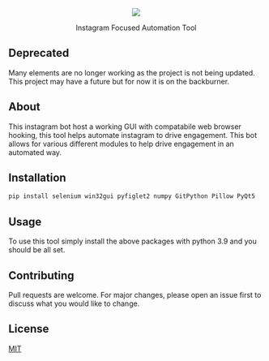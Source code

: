 <p align="center">
  <img src="https://i.imgur.com/EAoyo1R.png">
</p>

<p align="center"> Instagram Focused Automation Tool </p>

## Deprecated

Many elements are no longer working as the project is not being updated. This project may have a future but for now it is on the backburner.

## About

This instagram bot host a working GUI with compatabile web browser hooking, this tool helps automate instagram to drive engagement. This bot allows for various different modules to help drive engagement in an automated way.

## Installation

```bash
pip install selenium win32gui pyfiglet2 numpy GitPython Pillow PyQt5
```

## Usage

To use this tool simply install the above packages with python 3.9 and you should be all set.

## Contributing
Pull requests are welcome. For major changes, please open an issue first to discuss what you would like to change.

## License
[MIT](https://choosealicense.com/licenses/mit/)






